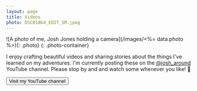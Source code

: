 ```yaml
---
layout: page
title: Videos
photo: DSC01864_EDIT_SM.jpeg
---
```


![A photo of me, Josh Jones holding a camera](/images/<%= data.photo %>){: .photo}
{: .photo-container}

I enjoy crafting beautiful videos and sharing stories about the things I've learned on my adventures. I'm currently posting these on the <a href="https://www.youtube.com/@josh_around/videos" target="_blank">@josh_around</a>  YouTube channel.
Please stop by and and watch some whenever you like! 🍿

<div class="d-flex">
  <button class="cta-button js-youtube-button">Visit my YouTube channel</button>
</div>

